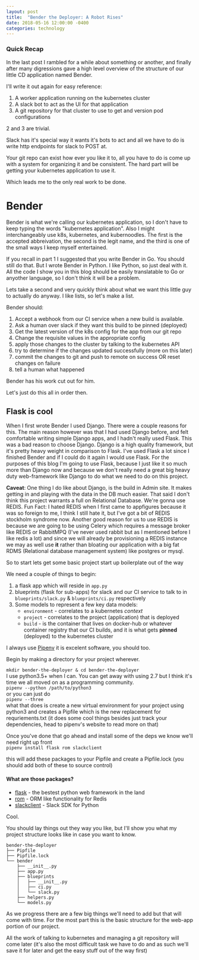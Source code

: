 ```yaml
---
layout: post
title:  "Bender the Deployer: A Robot Rises"
date: 2018-05-16 12:00:00 -0400
categories: technology
---
```


### Quick Recap

In the last post I rambled for a while about something or another, and finally after many digressions
gave a high level overview of the structure of our little CD application named Bender.

I'll write it out again for easy reference:

1. A worker application running on the kubernetes cluster
2. A slack bot to act as the UI for that application
3. A git repository for that cluster to use to get and version pod configurations

2 and 3 are trivial.

Slack has it's special way it wants it's bots to act and all we have to
do is write http endpoints for slack to POST at. 

Your git repo can exist how ever you like it to, all you have to do is come up with a system for 
organizing it and be consistent. The hard part will be getting your kubernetes application to 
use it.

Which leads me to the only real work to be done.

# Bender

Bender is what we're calling our kubernetes application, so I don't have to keep typing the words 
"kubernetes application". Also I might interchangeably use k8s, kubernetes, and kubernoodles. The
first is the accepted abbreivation, the second is the legit name, and the third is one of the small
ways I keep myself entertained.

If you recall in part 1 I suggested that you write Bender in Go. You should still do that. But 
I wrote Bender in Python. I like Python, so just deal with it. All the code I show you in this blog 
should be easily translatable to Go or anyother language, so I don't think it will be a problem.

Lets take a second and very quickly think about what we want this little guy to actually do anyway.
I like lists, so let's make a list.

Bender should:

1. Accept a webhook from our CI service when a new build is available.
2. Ask a human over slack if they want this build to be pinned (deployed)
3. Get the latest version of the k8s config for the app from our git repo
4. Change the requisite values in the appropriate config
5. apply those changes to the cluster by talking to the kubernetes API
6. try to determine if the changes updated successfully (more on this later)
7. commit the changes to git and push to remote on success OR reset changes on failure
8. tell a human what happened

Bender has his work cut out for him.

Let's just do this all in order then.

## Flask is cool

When I first wrote Bender I used Django. There were a couple reasons for this.
The main reason however was that I had used Django before, and felt comfortable 
writing simple Django apps, and I hadn't really used Flask. This was a bad reason to 
choose Django. Django is a high quality framework, but it's pretty heavy weight in 
comparison to Flask. I've used Flask a lot since I finished Bender and if I could do it
again I would use Flask. For the purposes of this blog I'm going to use Flask, because I 
just like it so much more than Django now and because we don't really need a great big heavy
duty web-framework like Django to do what we need to do on this project.

**Caveat**: One thing I do like about Django, is the build in Admin site. It makes getting in
and playing with the data in the DB much easier. That said I don't think this project warrants 
a full on Relational Database. We're gonna use REDIS. Fun Fact: I hated REDIS when I first came 
to appfigures because it was so foreign to me, I think I still hate it, but I've got a bit of
REDIS stockholm syndrome now. Another good reason for us to use REDIS is because we are going to 
be using Celery which requires a message broker like REDIS or RabbitMPQ (I've never used rabbit
but as I mentioned before I like redis a lot) and since we will already be provisioning a REDIS
instance we may as well use **it** rather than bloating our application with a big fat RDMS (Relational
database management system) like postgres or mysql.

So to start lets get some basic project start up boilerplate out of the way

We need a couple of things to begin:

1. a flask app which will reside in `app.py`
2. blueprints (flask for sub-apps) for slack and our CI service to talk to in `blueprints/slack.py` &
`blueprints/ci.py` respectively
3. Some models to represent a few key data models: 
    * `environment` - correlates to a kubernetes *context*
    * `project` - correlates to the project (application) that is deployed
    * `build` - is the container that lives on docker-hub or whatever container registry that our CI 
    builds, and it is what gets **pinned** (deployed) to the kubernetes cluster

I always use [Pipenv](http://pipenv.org/) it is excelent software, you should too.

Begin by making a directory for your project wherever.

`mkdir bender-the-deployer & cd bender-the-deployer`  
I use python3.5+ when I can. You can get away with using 2.7 but I think it's time we all moved on
as a programming community.  
`pipenv --python /path/to/python3`  
or you can just do  
`pipenv --three`  
what that does is create a new virtual environment for your project using python3 and creates a Pipfile
which is the new replacement for requriements.txt (it does some cool things besides just track your
dependencies, head to pipenv's website to read more on that)

Once you've done that go ahead and install some of the deps we know we'll need right up front  
`pipenv install flask rom slackclient`

this will add these packages to your Pipfile and create a Pipfile.lock (you should add both of these
to source control)

#### What are those packages?

* [flask](http://flask.pocoo.org/) - the bestest python web framework in the land
* [rom](https://josiahcarlson.github.io/rom/rom.html#documentation) - ORM like functionality for Redis
* [slackclient](https://slackapi.github.io/python-slackclient/) - Slack SDK for Python

Cool.

You should lay things out they way you like, but I'll show you what my project structure looks like in
case you want to know.

```
bender-the-deployer
├── Pipfile
├── Pipfile.lock
└── bender
    ├── __init__.py
    ├── app.py
    ├── blueprints
    │   ├── __init__.py
    │   ├── ci.py
    │   └── slack.py
    ├── helpers.py
    └── models.py
```

As we progress there are a few big things we'll need to add but that will come with time.
For the most part this is the basic structure for the web-app portion of our project.

All the work of talking to kubernetes and managing a git repository will come later (it's also
the most difficult task we have to do and as such we'll save it for later and get the easy stuff
out of the way first)

